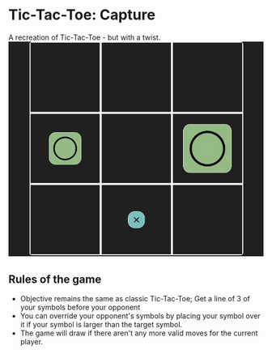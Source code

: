 # Tic-Tac-Toe: Capture
A recreation of Tic-Tac-Toe - but with a twist.
![Cover photo of Tic-Tac-Toe: Capture](https://raw.githubusercontent.com/GHWang28/tic-tac-toe-capture/main/images/tictactoe.jpg)
## Rules of the game
* Objective remains the same as classic Tic-Tac-Toe; Get a line of 3 of your symbols before your opponent
* You can override your opponent's symbols by placing your symbol over it if your symbol is larger than the target symbol.
* The game will draw if there aren't any more valid moves for the current player.
